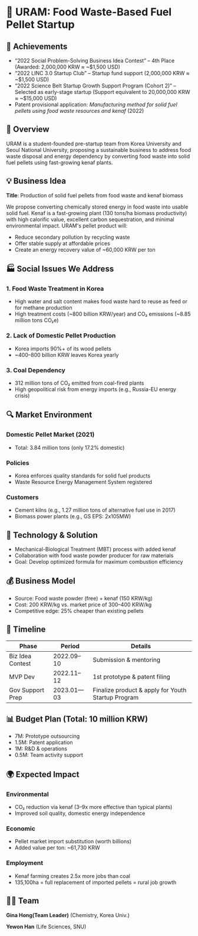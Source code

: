 # 🌱 URAM: Food Waste-Based Fuel Pellet Startup

## 🌟 Achievements
- “2022 Social Problem-Solving Business Idea Contest” – 4th Place (Awarded: 2,000,000 KRW ≈ ~$1,500 USD)
- “2022 LINC 3.0 Startup Club” – Startup fund support (2,000,000 KRW ≈ ~$1,500 USD)
- “2022 Science Belt Startup Growth Support Program (Cohort 2)” – Selected as early-stage startup (Support equivalent to 20,000,000 KRW ≈ ~$15,000 USD)
- Patent provisional application: *Manufacturing method for solid fuel pellets using food waste resources and kenaf* (2022)

## 🧠 Overview

URAM is a student-founded pre-startup team from Korea University and Seoul National University, proposing a sustainable business to address food waste disposal and energy dependency by converting food waste into solid fuel pellets using fast-growing kenaf plants.

## 💡 Business Idea

**Title**: Production of solid fuel pellets from food waste and kenaf biomass

We propose converting chemically stored energy in food waste into usable solid fuel. Kenaf is a fast-growing plant (130 tons/ha biomass productivity) with high calorific value, excellent carbon sequestration, and minimal environmental impact. URAM's pellet product will:

* Reduce secondary pollution by recycling waste
* Offer stable supply at affordable prices
* Create an energy recovery value of \~60,000 KRW per ton

## 🏭 Social Issues We Address

### 1. Food Waste Treatment in Korea

* High water and salt content makes food waste hard to reuse as feed or for methane production
* High treatment costs (\~800 billion KRW/year) and CO₂ emissions (\~8.85 million tons CO₂e)

### 2. Lack of Domestic Pellet Production

* Korea imports 90%+ of its wood pellets
* \~400–800 billion KRW leaves Korea yearly

### 3. Coal Dependency

* 312 million tons of CO₂ emitted from coal-fired plants
* High geopolitical risk from energy imports (e.g., Russia-EU energy crisis)

## 🔍 Market Environment

### Domestic Pellet Market (2021)

* Total: 3.84 million tons (only 17.2% domestic)

### Policies

* Korea enforces quality standards for solid fuel products
* Waste Resource Energy Management System registered

### Customers

* Cement kilns (e.g., 1.27 million tons of alternative fuel use in 2017)
* Biomass power plants (e.g., GS EPS: 2x105MW)

## 🔬 Technology & Solution

* Mechanical-Biological Treatment (MBT) process with added kenaf
* Collaboration with food waste powder producer for raw materials
* Goal: Develop optimized formula for maximum combustion efficiency

## 💰 Business Model

* Source: Food waste powder (free) + kenaf (150 KRW/kg)
* Cost: 200 KRW/kg vs. market price of 300–400 KRW/kg
* Competitive edge: 25% cheaper than existing pellets

## 📅 Timeline

| Phase            | Period     | Details                                            |
| ---------------- | ---------- | -------------------------------------------------- |
| Biz Idea Contest | 2022.09–10 | Submission & mentoring                             |
| MVP Dev          | 2022.11–12 | 1st prototype & patent filing                      |
| Gov Support Prep | 2023.01—03 | Finalize product & apply for Youth Startup Program |

## 📊 Budget Plan (Total: 10 million KRW)

* 7M: Prototype outsourcing
* 1.5M: Patent application
* 1M: R\&D & operations
* 0.5M: Team activity support

## 🌍 Expected Impact

### Environmental

* CO₂ reduction via kenaf (3–9x more effective than typical plants)
* Improved soil quality, domestic energy independence

### Economic

* Pellet market import substitution (worth billions)
* Added value per ton: \~61,730 KRW

### Employment

* Kenaf farming creates 2.5x more jobs than coal
* 135,100ha = full replacement of imported pellets = rural job growth

## 👩‍🔬 Team

**Gina Hong(Team Leader)** (Chemistry, Korea Univ.)

**Yewon Han** (Life Sciences, SNU)

